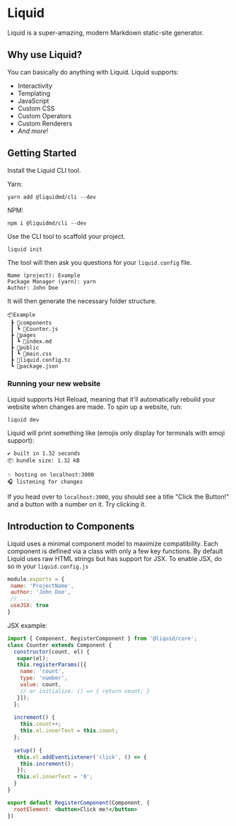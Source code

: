 # Liquid
Liquid is a super-amazing, modern Markdown static-site generator.

## Why use Liquid?
You can basically do anything with Liquid. Liquid supports:

* Interactivity
* Templating
* JavaScript
* Custom CSS
* Custom Operators
* Custom Renderers
* *And more!*

## Getting Started

Install the Liquid CLI tool.

Yarn:
```
yarn add @liquidmd/cli --dev
```

NPM:
```
npm i @liquidmd/cli --dev
```

Use the CLI tool to scaffold your project.

```
liquid init
```
The tool will then ask you questions for your `liquid.config` file.
```
Name (project): Example
Package Manager (yarn): yarn
Author: John Doe
```
It will then generate the necessary folder structure.
```
📦Example
 ┣ 📂components
 ┃ ┗ 📜Counter.js
 ┣ 📂pages
 ┃ ┗ 📜index.md
 ┣ 📂public
 ┃ ┗ 📜main.css
 ┣ 📜liquid.config.tc
 ┗ 📜package.json
```

### Running your new website
Liquid supports Hot Reload, meaning that it'll automatically rebuild your website when changes are made. To spin up a website, run:
```
liquid dev
```
Liquid will print something like (emojis only display for terminals with emoji support):
```
✔️ built in 1.32 seconds
📦 bundle size: 1.32 kB

✨ hosting on localhost:3000
🎧 listening for changes
```
If you head over to `localhost:3000`, you should see a title "Click the Button!" and a button with a number on it. Try clicking it.

## Introduction to Components

Liquid uses a minimal component model to maximize compatibility. Each component is defined via a class with only a few key functions. By default Liquid uses raw HTML strings but has support for JSX. To enable JSX, do so in your `liquid.config.js`

```js
module.exports = {
 name: 'ProjectName',
 author: 'John Doe',
 // ...
 useJSX: true
}
```
JSX example:
```jsx
import { Component, RegisterComponent } from '@liquid/core';
class Counter extends Component {
  constructor(count, el) {
   super(el);
   this.registerParams([{
    name: 'count',
    type: 'number',
    value: count,
    // or initialize: () => { return count; }
   }]);
  };
  
  increment() {
    this.count++;
    this.el.innerText = this.count;
  };
  
  setup() {
   this.el.addEventListener('click', () => {
    this.increment();
   });
   this.el.innerText = '0';
  }
}

export default RegisterComponent(Component, {
  rootElement: <button>Click me!</button>
})
```
